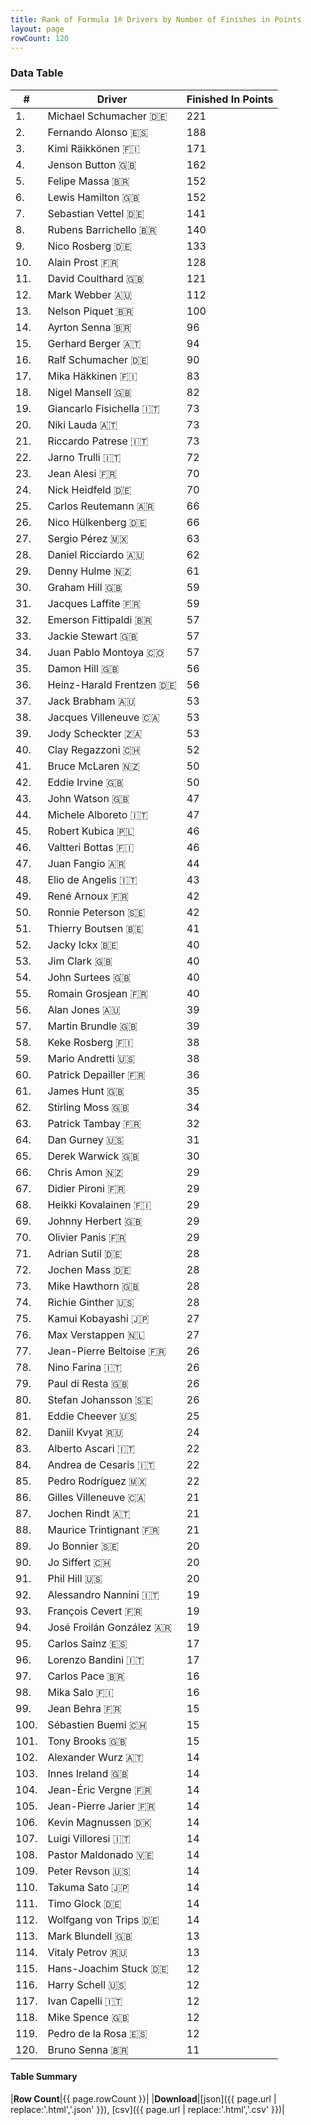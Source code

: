 ```yaml
---
title: Rank of Formula 1® Drivers by Number of Finishes in Points
layout: page
rowCount: 120
---
```


<canvas id="chart" width="400" height="180"></canvas>
<script>
var data = {
    "datasets": [
        {
            "backgroundColor": "#f3a935",
            "borderColor": "#f68639",
            "borderWidth": 1,
            "data": [
                221.0,
                188.0,
                171.0,
                162.0,
                152.0,
                152.0,
                141.0,
                140.0,
                133.0,
                128.0,
                121.0,
                112.0,
                100.0,
                96.0,
                94.0,
                90.0,
                83.0,
                82.0,
                73.0,
                73.0,
                73.0,
                72.0,
                70.0,
                70.0,
                66.0,
                66.0,
                63.0,
                62.0,
                61.0,
                59.0,
                59.0,
                57.0,
                57.0,
                57.0,
                56.0,
                56.0,
                53.0,
                53.0,
                53.0,
                52.0,
                50.0,
                50.0,
                47.0,
                47.0,
                46.0,
                46.0,
                44.0,
                43.0,
                42.0,
                42.0,
                41.0,
                40.0,
                40.0,
                40.0,
                40.0,
                39.0,
                39.0,
                38.0,
                38.0,
                36.0,
                35.0,
                34.0,
                32.0,
                31.0,
                30.0,
                29.0,
                29.0,
                29.0,
                29.0,
                29.0,
                28.0,
                28.0,
                28.0,
                28.0,
                27.0,
                27.0,
                26.0,
                26.0,
                26.0,
                26.0,
                25.0,
                24.0,
                22.0,
                22.0,
                22.0,
                21.0,
                21.0,
                21.0,
                20.0,
                20.0,
                20.0,
                19.0,
                19.0,
                19.0,
                17.0,
                17.0,
                16.0,
                16.0,
                15.0,
                15.0,
                15.0,
                14.0,
                14.0,
                14.0,
                14.0,
                14.0,
                14.0,
                14.0,
                14.0,
                14.0,
                14.0,
                14.0,
                13.0,
                13.0,
                12.0,
                12.0,
                12.0,
                12.0,
                12.0,
                11.0
            ],
            "label": "Finished In Points"
        }
    ],
    "labels": [
        "Michael Schumacher",
        "Fernando Alonso",
        "Kimi Räikkönen",
        "Jenson Button",
        "Felipe Massa",
        "Lewis Hamilton",
        "Sebastian Vettel",
        "Rubens Barrichello",
        "Nico Rosberg",
        "Alain Prost",
        "David Coulthard",
        "Mark Webber",
        "Nelson Piquet",
        "Ayrton Senna",
        "Gerhard Berger",
        "Ralf Schumacher",
        "Mika Häkkinen",
        "Nigel Mansell",
        "Giancarlo Fisichella",
        "Niki Lauda",
        "Riccardo Patrese",
        "Jarno Trulli",
        "Jean Alesi",
        "Nick Heidfeld",
        "Carlos Reutemann",
        "Nico Hülkenberg",
        "Sergio Pérez",
        "Daniel Ricciardo",
        "Denny Hulme",
        "Graham Hill",
        "Jacques Laffite",
        "Emerson Fittipaldi",
        "Jackie Stewart",
        "Juan Pablo Montoya",
        "Damon Hill",
        "Heinz-Harald Frentzen",
        "Jack Brabham",
        "Jacques Villeneuve",
        "Jody Scheckter",
        "Clay Regazzoni",
        "Bruce McLaren",
        "Eddie Irvine",
        "John Watson",
        "Michele Alboreto",
        "Robert Kubica",
        "Valtteri Bottas",
        "Juan Fangio",
        "Elio de Angelis",
        "René Arnoux",
        "Ronnie Peterson",
        "Thierry Boutsen",
        "Jacky Ickx",
        "Jim Clark",
        "John Surtees",
        "Romain Grosjean",
        "Alan Jones",
        "Martin Brundle",
        "Keke Rosberg",
        "Mario Andretti",
        "Patrick Depailler",
        "James Hunt",
        "Stirling Moss",
        "Patrick Tambay",
        "Dan Gurney",
        "Derek Warwick",
        "Chris Amon",
        "Didier Pironi",
        "Heikki Kovalainen",
        "Johnny Herbert",
        "Olivier Panis",
        "Adrian Sutil",
        "Jochen Mass",
        "Mike Hawthorn",
        "Richie Ginther",
        "Kamui Kobayashi",
        "Max Verstappen",
        "Jean-Pierre Beltoise",
        "Nino Farina",
        "Paul di Resta",
        "Stefan Johansson",
        "Eddie Cheever",
        "Daniil Kvyat",
        "Alberto Ascari",
        "Andrea de Cesaris",
        "Pedro Rodríguez",
        "Gilles Villeneuve",
        "Jochen Rindt",
        "Maurice Trintignant",
        "Jo Bonnier",
        "Jo Siffert",
        "Phil Hill",
        "Alessandro Nannini",
        "François Cevert",
        "José Froilán González",
        "Carlos Sainz",
        "Lorenzo Bandini",
        "Carlos Pace",
        "Mika Salo",
        "Jean Behra",
        "Sébastien Buemi",
        "Tony Brooks",
        "Alexander Wurz",
        "Innes Ireland",
        "Jean-Éric Vergne",
        "Jean-Pierre Jarier",
        "Kevin Magnussen",
        "Luigi Villoresi",
        "Pastor Maldonado",
        "Peter Revson",
        "Takuma Sato",
        "Timo Glock",
        "Wolfgang von Trips",
        "Mark Blundell",
        "Vitaly Petrov",
        "Hans-Joachim Stuck",
        "Harry Schell",
        "Ivan Capelli",
        "Mike Spence",
        "Pedro de la Rosa",
        "Bruno Senna"
    ]
};
var options = {
  legend: {
    display: false
  },
  scales: {
    xAxes: [{
      ticks: {
        beginAtZero: true,
        maxRotation: 180,
        display: window.innerWidth > 800
      }
    }],
    yAxes: [{
      ticks: {
        beginAtZero: true
      }
    }]
  },
  onResize: function(chart, size) {
    chart.options.scales.xAxes[0].ticks.display = size.width > 800;
  }
};
new Chart("chart", {
    data: data,
    type: 'bar',
    options: options
});
</script>



### Data Table

| # | Driver | Finished In Points |
|--|--|--|
| 1. | Michael Schumacher 🇩🇪 | 221 |
| 2. | Fernando Alonso 🇪🇸 | 188 |
| 3. | Kimi Räikkönen 🇫🇮 | 171 |
| 4. | Jenson Button 🇬🇧 | 162 |
| 5. | Felipe Massa 🇧🇷 | 152 |
| 6. | Lewis Hamilton 🇬🇧 | 152 |
| 7. | Sebastian Vettel 🇩🇪 | 141 |
| 8. | Rubens Barrichello 🇧🇷 | 140 |
| 9. | Nico Rosberg 🇩🇪 | 133 |
| 10. | Alain Prost 🇫🇷 | 128 |
| 11. | David Coulthard 🇬🇧 | 121 |
| 12. | Mark Webber 🇦🇺 | 112 |
| 13. | Nelson Piquet 🇧🇷 | 100 |
| 14. | Ayrton Senna 🇧🇷 | 96 |
| 15. | Gerhard Berger 🇦🇹 | 94 |
| 16. | Ralf Schumacher 🇩🇪 | 90 |
| 17. | Mika Häkkinen 🇫🇮 | 83 |
| 18. | Nigel Mansell 🇬🇧 | 82 |
| 19. | Giancarlo Fisichella 🇮🇹 | 73 |
| 20. | Niki Lauda 🇦🇹 | 73 |
| 21. | Riccardo Patrese 🇮🇹 | 73 |
| 22. | Jarno Trulli 🇮🇹 | 72 |
| 23. | Jean Alesi 🇫🇷 | 70 |
| 24. | Nick Heidfeld 🇩🇪 | 70 |
| 25. | Carlos Reutemann 🇦🇷 | 66 |
| 26. | Nico Hülkenberg 🇩🇪 | 66 |
| 27. | Sergio Pérez 🇲🇽 | 63 |
| 28. | Daniel Ricciardo 🇦🇺 | 62 |
| 29. | Denny Hulme 🇳🇿 | 61 |
| 30. | Graham Hill 🇬🇧 | 59 |
| 31. | Jacques Laffite 🇫🇷 | 59 |
| 32. | Emerson Fittipaldi 🇧🇷 | 57 |
| 33. | Jackie Stewart 🇬🇧 | 57 |
| 34. | Juan Pablo Montoya 🇨🇴 | 57 |
| 35. | Damon Hill 🇬🇧 | 56 |
| 36. | Heinz-Harald Frentzen 🇩🇪 | 56 |
| 37. | Jack Brabham 🇦🇺 | 53 |
| 38. | Jacques Villeneuve 🇨🇦 | 53 |
| 39. | Jody Scheckter 🇿🇦 | 53 |
| 40. | Clay Regazzoni 🇨🇭 | 52 |
| 41. | Bruce McLaren 🇳🇿 | 50 |
| 42. | Eddie Irvine 🇬🇧 | 50 |
| 43. | John Watson 🇬🇧 | 47 |
| 44. | Michele Alboreto 🇮🇹 | 47 |
| 45. | Robert Kubica 🇵🇱 | 46 |
| 46. | Valtteri Bottas 🇫🇮 | 46 |
| 47. | Juan Fangio 🇦🇷 | 44 |
| 48. | Elio de Angelis 🇮🇹 | 43 |
| 49. | René Arnoux 🇫🇷 | 42 |
| 50. | Ronnie Peterson 🇸🇪 | 42 |
| 51. | Thierry Boutsen 🇧🇪 | 41 |
| 52. | Jacky Ickx 🇧🇪 | 40 |
| 53. | Jim Clark 🇬🇧 | 40 |
| 54. | John Surtees 🇬🇧 | 40 |
| 55. | Romain Grosjean 🇫🇷 | 40 |
| 56. | Alan Jones 🇦🇺 | 39 |
| 57. | Martin Brundle 🇬🇧 | 39 |
| 58. | Keke Rosberg 🇫🇮 | 38 |
| 59. | Mario Andretti 🇺🇸 | 38 |
| 60. | Patrick Depailler 🇫🇷 | 36 |
| 61. | James Hunt 🇬🇧 | 35 |
| 62. | Stirling Moss 🇬🇧 | 34 |
| 63. | Patrick Tambay 🇫🇷 | 32 |
| 64. | Dan Gurney 🇺🇸 | 31 |
| 65. | Derek Warwick 🇬🇧 | 30 |
| 66. | Chris Amon 🇳🇿 | 29 |
| 67. | Didier Pironi 🇫🇷 | 29 |
| 68. | Heikki Kovalainen 🇫🇮 | 29 |
| 69. | Johnny Herbert 🇬🇧 | 29 |
| 70. | Olivier Panis 🇫🇷 | 29 |
| 71. | Adrian Sutil 🇩🇪 | 28 |
| 72. | Jochen Mass 🇩🇪 | 28 |
| 73. | Mike Hawthorn 🇬🇧 | 28 |
| 74. | Richie Ginther 🇺🇸 | 28 |
| 75. | Kamui Kobayashi 🇯🇵 | 27 |
| 76. | Max Verstappen 🇳🇱 | 27 |
| 77. | Jean-Pierre Beltoise 🇫🇷 | 26 |
| 78. | Nino Farina 🇮🇹 | 26 |
| 79. | Paul di Resta 🇬🇧 | 26 |
| 80. | Stefan Johansson 🇸🇪 | 26 |
| 81. | Eddie Cheever 🇺🇸 | 25 |
| 82. | Daniil Kvyat 🇷🇺 | 24 |
| 83. | Alberto Ascari 🇮🇹 | 22 |
| 84. | Andrea de Cesaris 🇮🇹 | 22 |
| 85. | Pedro Rodríguez 🇲🇽 | 22 |
| 86. | Gilles Villeneuve 🇨🇦 | 21 |
| 87. | Jochen Rindt 🇦🇹 | 21 |
| 88. | Maurice Trintignant 🇫🇷 | 21 |
| 89. | Jo Bonnier 🇸🇪 | 20 |
| 90. | Jo Siffert 🇨🇭 | 20 |
| 91. | Phil Hill 🇺🇸 | 20 |
| 92. | Alessandro Nannini 🇮🇹 | 19 |
| 93. | François Cevert 🇫🇷 | 19 |
| 94. | José Froilán González 🇦🇷 | 19 |
| 95. | Carlos Sainz 🇪🇸 | 17 |
| 96. | Lorenzo Bandini 🇮🇹 | 17 |
| 97. | Carlos Pace 🇧🇷 | 16 |
| 98. | Mika Salo 🇫🇮 | 16 |
| 99. | Jean Behra 🇫🇷 | 15 |
| 100. | Sébastien Buemi 🇨🇭 | 15 |
| 101. | Tony Brooks 🇬🇧 | 15 |
| 102. | Alexander Wurz 🇦🇹 | 14 |
| 103. | Innes Ireland 🇬🇧 | 14 |
| 104. | Jean-Éric Vergne 🇫🇷 | 14 |
| 105. | Jean-Pierre Jarier 🇫🇷 | 14 |
| 106. | Kevin Magnussen 🇩🇰 | 14 |
| 107. | Luigi Villoresi 🇮🇹 | 14 |
| 108. | Pastor Maldonado 🇻🇪 | 14 |
| 109. | Peter Revson 🇺🇸 | 14 |
| 110. | Takuma Sato 🇯🇵 | 14 |
| 111. | Timo Glock 🇩🇪 | 14 |
| 112. | Wolfgang von Trips 🇩🇪 | 14 |
| 113. | Mark Blundell 🇬🇧 | 13 |
| 114. | Vitaly Petrov 🇷🇺 | 13 |
| 115. | Hans-Joachim Stuck 🇩🇪 | 12 |
| 116. | Harry Schell 🇺🇸 | 12 |
| 117. | Ivan Capelli 🇮🇹 | 12 |
| 118. | Mike Spence 🇬🇧 | 12 |
| 119. | Pedro de la Rosa 🇪🇸 | 12 |
| 120. | Bruno Senna 🇧🇷 | 11 |

#### Table Summary

|**Row Count**|{{ page.rowCount }}|
|**Download**|[json]({{ page.url | replace:'.html','.json' }}), [csv]({{ page.url | replace:'.html','.csv' }})|
